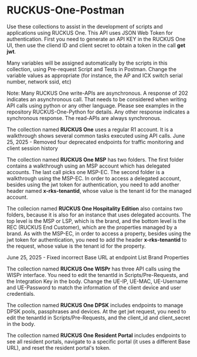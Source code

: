 # RUCKUS-One-Postman
Use these collections to assist in the development of scripts and applications using RUCKUS One. This API uses JSON Web Token for authentication.
First you need to generate an API KEY in the RUCKUS One UI, then use the cliend ID and client secret to obtain a token in the call **get jwt**.

Many variables will be assigned automatically by the scripts in this collection, using Pre-request Script and Tests in Postman. Change the variable values as appropriate (for instance, the AP and ICX switch serial number, network ssid, etc)

Note: Many RUCKUS One write-APIs are asynchronous. A response of 202 indicates an asynchronous 
call. That needs to be considered when writing API calls using python or any other language. 
Please see examples in the repository RUCKUS-One-Python for details.
Any other response indicates a synchronous response. The read-APIs are always synchronous.

The collection named **RUCKUS One** uses a regular R1 account. It is a walkthrough shows several common tasks executed using API calls.
June 25, 2025 - Removed four deprecated endpoints for traffic monitoring and client session history

The collection named **RUCKUS One MSP** has two folders. The first folder contains a walkthrough using an MSP account which has delegated accounts. The last call picks one MSP-EC.
The second folder is a walkthrough using the MSP-EC.
In order to access a delegated account, besides using the jwt token for authentication, you need to add another header named **x-rks-tenantid**, whose value is the tenant id for the managed account.

The collecion named **RUCKUS One Hospitality Edition** also contains two folders, because it is also for an instance that uses delegated accounts. The top level is the MSP or LSP, which is the brand, and the bottom level is the REC (RUCKUS End Customer), which are the properties managed by a brand. As with the MSP-EC, in order to access a property, besides using the jwt token for authentication, you need to add the header **x-rks-tenantid** to the request, whose value is the tenant id for the property.

June 25, 2025 - Fixed incorrect Base URL at endpoint List Brand Properties

The collection named **RUCKUS One WISPr** has three API calls using the WISPr interface. You need to edit the tenantId in Scripts/Pre-Requests, and the Integration Key in the body. Change the UE-IP, UE-MAC, UE-Username and UE-Password to match the information of the client device and user credentials.

The collection named **RUCKUS One DPSK** includes endpoints to manage DPSK pools, passphrases and devices. At the get jwt request, you need to edit the tenantId in Scripts/Pre-Requests, and the client_id and client_secret in the body. 

The collection named **RUCKUS One Resident Portal** includes endpoints to see all resident portals, navigate to a specific portal (it uses a different Base URL), and reset the resident portal's token.
